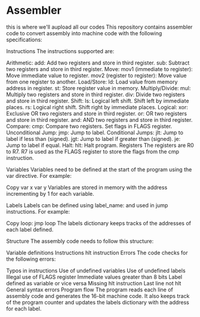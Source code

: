 # Assembler
this is where we'll aupload all our codes
This repository contains assembler code to convert assembly into machine code with the following specifications:


Instructions
The instructions supported are:

Arithmetic:
add: Add two registers and store in third register.
sub: Subtract two registers and store in third register.
Move:
mov1 (immediate to register): Move immediate value to register.
mov2 (register to register): Move value from one register to another.
Load/Store:
ld: Load value from memory address in register.
st: Store register value in memory.
Multiply/Divide:
mul: Multiply two registers and store in third register.
div: Divide two registers and store in third register.
Shift:
ls: Logical left shift. Shift left by immediate places.
rs: Logical right shift. Shift right by immediate places.
Logical:
xor: Exclusive OR two registers and store in third register.
or: OR two registers and store in third register.
and: AND two registers and store in third register.
Compare:
cmp: Compare two registers. Set flags in FLAGS register.
Unconditional Jump:
jmp: Jump to label.
Conditional Jumps:
jlt: Jump to label if less than (signed).
jgt: Jump to label if greater than (signed).
je: Jump to label if equal.
Halt:
hlt: Halt program.
Registers
The registers are R0 to R7. R7 is used as the FLAGS register to store the flags from the cmp instruction.

Variables
Variables need to be defined at the start of the program using the var directive. For example:

Copy
var x 
var y
Variables are stored in memory with the address incrementing by 1 for each variable.

Labels
Labels can be defined using label_name: and used in jump instructions. For example:

Copy
loop: 
jmp loop
The labels dictionary keeps tracks of the addresses of each label defined.

Structure
The assembly code needs to follow this structure:

Variable definitions
Instructions
hlt instruction
Errors
The code checks for the following errors:

Typos in instructions
Use of undefined variables
Use of undefined labels
Illegal use of FLAGS register
Immediate values greater than 8 bits
Label defined as variable or vice versa
Missing hlt instruction
Last line not hlt
General syntax errors
Program flow
The program reads each line of assembly code and generates the 16-bit machine code. It also keeps track of the program counter and updates the labels dictionary with the address for each label.
